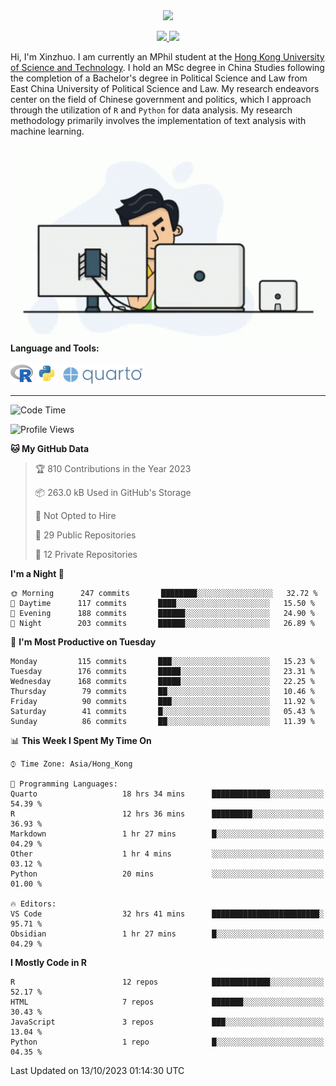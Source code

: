 <div align='center'>
<img src='https://readme-typing-svg.herokuapp.com?font=Lora&color=4d3900&center=true&lines=HKUST+Mphil+in+SOSC;Focus+on+China;Code+for+PoliSci'/>
</div>

<p align='center'>
 <a href
='https://www.linkedin.com/in/xinzhuo-huang-5161011ba/' target='_blank'>
        <img src='https://img.shields.io/badge/linkedin%20-%230077B5.svg?&style=for-the-badge&logo=linkedin&logoColor=white'/>
    </a>
 <a href='https://twitter.com/HsinchoH' target='_blank'>
        <img src='https://img.shields.io/badge/Twitter-1DA1F2?style=for-the-badge&logo=twitter&logoColor=white'/>
    </a>
    </p>
    
Hi, I'm Xinzhuo. I am currently an MPhil student at the [Hong Kong University of Science and Technology](https://sosc.hkust.edu.hk/node/613). I hold an MSc degree in China Studies following the completion of a Bachelor's degree in Political Science and Law from East China University of Political Science and Law. My research endeavors center on the field of Chinese government and politics, which I approach through the utilization of `R` and `Python` for data analysis. My research methodology primarily involves the implementation of text analysis with machine learning.




<img align='right' src="https://github.com/xinzhuohkust/xinzhuohkust/blob/main/programmer.gif" width="590">



**Language and Tools:**  

<code><img height="36" src="https://raw.githubusercontent.com/github/explore/80688e429a7d4ef2fca1e82350fe8e3517d3494d/topics/r/r.png"></code>
<code><img height="36" src="https://raw.githubusercontent.com/github/explore/80688e429a7d4ef2fca1e82350fe8e3517d3494d/topics/python/python.png"></code>
<code><img height="32" src="https://github.com/quarto-dev/quarto-r/blob/main/man/figures/quarto.png"></code>

---
<!--START_SECTION:waka-->
![Code Time](http://img.shields.io/badge/Code%20Time-1%2C029%20hrs%2037%20mins-blue)

![Profile Views](http://img.shields.io/badge/Profile%20Views-1-blue)

**🐱 My GitHub Data** 

> 🏆 810 Contributions in the Year 2023
 > 
> 📦 263.0 kB Used in GitHub's Storage 
 > 
> 🚫 Not Opted to Hire
 > 
> 📜 29 Public Repositories 
 > 
> 🔑 12 Private Repositories  
 > 
**I'm a Night 🦉** 

```text
🌞 Morning      247 commits       ████████░░░░░░░░░░░░░░░░░   32.72 % 
🌆 Daytime      117 commits       ████░░░░░░░░░░░░░░░░░░░░░   15.50 % 
🌃 Evening      188 commits       ██████░░░░░░░░░░░░░░░░░░░   24.90 % 
🌙 Night        203 commits       ██████░░░░░░░░░░░░░░░░░░░   26.89 % 

```
📅 **I'm Most Productive on Tuesday** 

```text
Monday         115 commits       ███░░░░░░░░░░░░░░░░░░░░░░   15.23 % 
Tuesday        176 commits       █████░░░░░░░░░░░░░░░░░░░░   23.31 % 
Wednesday      168 commits       █████░░░░░░░░░░░░░░░░░░░░   22.25 % 
Thursday        79 commits       ██░░░░░░░░░░░░░░░░░░░░░░░   10.46 % 
Friday          90 commits       ███░░░░░░░░░░░░░░░░░░░░░░   11.92 % 
Saturday        41 commits       █░░░░░░░░░░░░░░░░░░░░░░░░   05.43 % 
Sunday          86 commits       ██░░░░░░░░░░░░░░░░░░░░░░░   11.39 % 

```


📊 **This Week I Spent My Time On** 

```text
⌚︎ Time Zone: Asia/Hong_Kong

💬 Programming Languages: 
Quarto                   18 hrs 34 mins      █████████████░░░░░░░░░░░░   54.39 % 
R                        12 hrs 36 mins      █████████░░░░░░░░░░░░░░░░   36.93 % 
Markdown                 1 hr 27 mins        █░░░░░░░░░░░░░░░░░░░░░░░░   04.29 % 
Other                    1 hr 4 mins         ░░░░░░░░░░░░░░░░░░░░░░░░░   03.12 % 
Python                   20 mins             ░░░░░░░░░░░░░░░░░░░░░░░░░   01.00 % 

🔥 Editors: 
VS Code                  32 hrs 41 mins      ████████████████████████░   95.71 % 
Obsidian                 1 hr 27 mins        █░░░░░░░░░░░░░░░░░░░░░░░░   04.29 % 

```

**I Mostly Code in R** 

```text
R                        12 repos            █████████████░░░░░░░░░░░░   52.17 % 
HTML                     7 repos             ███████░░░░░░░░░░░░░░░░░░   30.43 % 
JavaScript               3 repos             ███░░░░░░░░░░░░░░░░░░░░░░   13.04 % 
Python                   1 repo              █░░░░░░░░░░░░░░░░░░░░░░░░   04.35 % 

```



 Last Updated on 13/10/2023 01:14:30 UTC
<!--END_SECTION:waka-->
    
    
    
    
    
    
    
    
